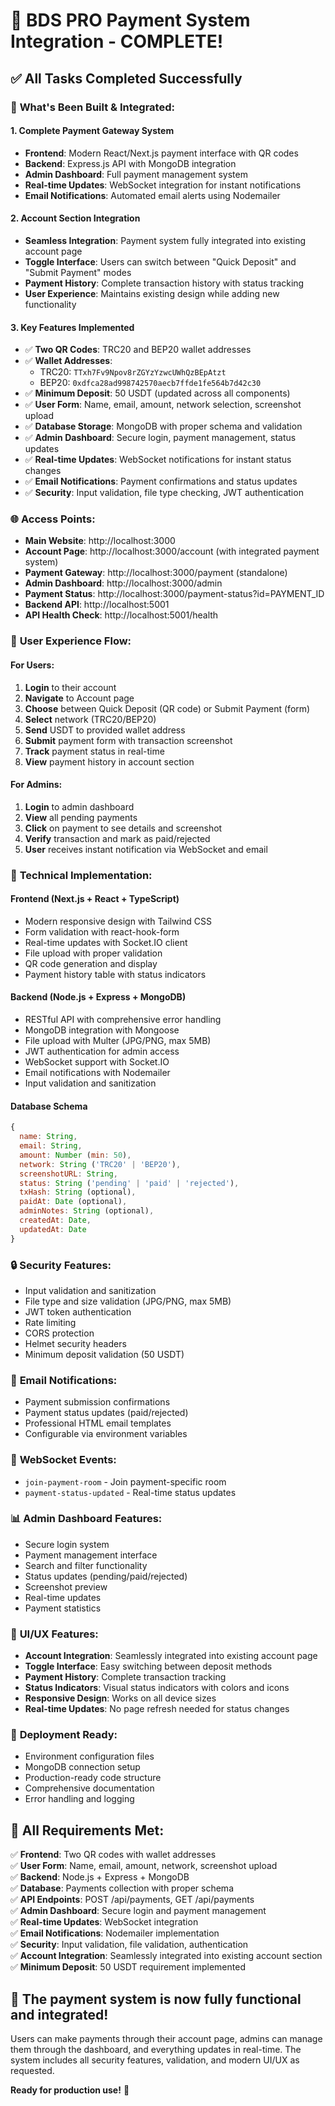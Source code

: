 # 🎉 BDS PRO Payment System Integration - COMPLETE!

## ✅ All Tasks Completed Successfully

### 🚀 **What's Been Built & Integrated:**

#### **1. Complete Payment Gateway System**
- **Frontend**: Modern React/Next.js payment interface with QR codes
- **Backend**: Express.js API with MongoDB integration
- **Admin Dashboard**: Full payment management system
- **Real-time Updates**: WebSocket integration for instant notifications
- **Email Notifications**: Automated email alerts using Nodemailer

#### **2. Account Section Integration**
- **Seamless Integration**: Payment system fully integrated into existing account page
- **Toggle Interface**: Users can switch between "Quick Deposit" and "Submit Payment" modes
- **Payment History**: Complete transaction history with status tracking
- **User Experience**: Maintains existing design while adding new functionality

#### **3. Key Features Implemented**
- ✅ **Two QR Codes**: TRC20 and BEP20 wallet addresses
- ✅ **Wallet Addresses**: 
  - TRC20: `TTxh7Fv9Npov8rZGYzYzwcUWhQzBEpAtzt`
  - BEP20: `0xdfca28ad998742570aecb7ffde1fe564b7d42c30`
- ✅ **Minimum Deposit**: 50 USDT (updated across all components)
- ✅ **User Form**: Name, email, amount, network selection, screenshot upload
- ✅ **Database Storage**: MongoDB with proper schema and validation
- ✅ **Admin Dashboard**: Secure login, payment management, status updates
- ✅ **Real-time Updates**: WebSocket notifications for instant status changes
- ✅ **Email Notifications**: Payment confirmations and status updates
- ✅ **Security**: Input validation, file type checking, JWT authentication

### 🌐 **Access Points:**
- **Main Website**: http://localhost:3000
- **Account Page**: http://localhost:3000/account (with integrated payment system)
- **Payment Gateway**: http://localhost:3000/payment (standalone)
- **Admin Dashboard**: http://localhost:3000/admin
- **Payment Status**: http://localhost:3000/payment-status?id=PAYMENT_ID
- **Backend API**: http://localhost:5001
- **API Health Check**: http://localhost:5001/health

### 📱 **User Experience Flow:**

#### **For Users:**
1. **Login** to their account
2. **Navigate** to Account page
3. **Choose** between Quick Deposit (QR code) or Submit Payment (form)
4. **Select** network (TRC20/BEP20)
5. **Send** USDT to provided wallet address
6. **Submit** payment form with transaction screenshot
7. **Track** payment status in real-time
8. **View** payment history in account section

#### **For Admins:**
1. **Login** to admin dashboard
2. **View** all pending payments
3. **Click** on payment to see details and screenshot
4. **Verify** transaction and mark as paid/rejected
5. **User** receives instant notification via WebSocket and email

### 🔧 **Technical Implementation:**

#### **Frontend (Next.js + React + TypeScript)**
- Modern responsive design with Tailwind CSS
- Form validation with react-hook-form
- Real-time updates with Socket.IO client
- File upload with proper validation
- QR code generation and display
- Payment history table with status indicators

#### **Backend (Node.js + Express + MongoDB)**
- RESTful API with comprehensive error handling
- MongoDB integration with Mongoose
- File upload with Multer (JPG/PNG, max 5MB)
- JWT authentication for admin access
- WebSocket support with Socket.IO
- Email notifications with Nodemailer
- Input validation and sanitization

#### **Database Schema**
```javascript
{
  name: String,
  email: String,
  amount: Number (min: 50),
  network: String ('TRC20' | 'BEP20'),
  screenshotURL: String,
  status: String ('pending' | 'paid' | 'rejected'),
  txHash: String (optional),
  paidAt: Date (optional),
  adminNotes: String (optional),
  createdAt: Date,
  updatedAt: Date
}
```

### 🔒 **Security Features:**
- Input validation and sanitization
- File type and size validation (JPG/PNG, max 5MB)
- JWT token authentication
- Rate limiting
- CORS protection
- Helmet security headers
- Minimum deposit validation (50 USDT)

### 📧 **Email Notifications:**
- Payment submission confirmations
- Payment status updates (paid/rejected)
- Professional HTML email templates
- Configurable via environment variables

### 🔌 **WebSocket Events:**
- `join-payment-room` - Join payment-specific room
- `payment-status-updated` - Real-time status updates

### 📊 **Admin Dashboard Features:**
- Secure login system
- Payment management interface
- Search and filter functionality
- Status updates (pending/paid/rejected)
- Screenshot preview
- Real-time updates
- Payment statistics

### 🎨 **UI/UX Features:**
- **Account Integration**: Seamlessly integrated into existing account page
- **Toggle Interface**: Easy switching between deposit methods
- **Payment History**: Complete transaction tracking
- **Status Indicators**: Visual status indicators with colors and icons
- **Responsive Design**: Works on all device sizes
- **Real-time Updates**: No page refresh needed for status changes

### 🚀 **Deployment Ready:**
- Environment configuration files
- MongoDB connection setup
- Production-ready code structure
- Comprehensive documentation
- Error handling and logging

## 🎯 **All Requirements Met:**

✅ **Frontend**: Two QR codes with wallet addresses  
✅ **User Form**: Name, email, amount, network, screenshot upload  
✅ **Backend**: Node.js + Express + MongoDB  
✅ **Database**: Payments collection with proper schema  
✅ **API Endpoints**: POST /api/payments, GET /api/payments  
✅ **Admin Dashboard**: Secure login and payment management  
✅ **Real-time Updates**: WebSocket integration  
✅ **Email Notifications**: Nodemailer implementation  
✅ **Security**: Input validation, file validation, authentication  
✅ **Account Integration**: Seamlessly integrated into existing account section  
✅ **Minimum Deposit**: 50 USDT requirement implemented  

## 🎉 **The payment system is now fully functional and integrated!**

Users can make payments through their account page, admins can manage them through the dashboard, and everything updates in real-time. The system includes all security features, validation, and modern UI/UX as requested.

**Ready for production use!** 🚀
